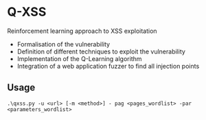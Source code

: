 # Q-XSS

Reinforcement learning approach to XSS exploitation
- Formalisation of the vulnerability
- Definition of different techniques to exploit the vulnerability
- Implementation of the Q-Learning algorithm
- Integration of a web application fuzzer to find all injection points

## Usage

```
.\qxss.py -u <url> [-m <method>] - pag <pages_wordlist> -par <parameters_wordlist>
```

